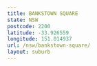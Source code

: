 ```yaml
---
title: BANKSTOWN SQUARE
state: NSW
postcode: 2200
latitude: -33.926559
longitude: 151.014937
url: /nsw/bankstown-square/
layout: suburb
---
```

